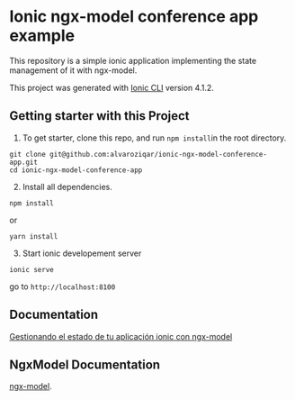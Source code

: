 # Ionic ngx-model conference app example

This repository is a simple ionic application implementing the state management of it with ngx-model.

This project was generated with [Ionic CLI](https://github.com/ionic-team/ionic-cli) version 4.1.2.

## Getting starter with this Project

1. To get starter, clone this repo, and run `npm install`in the root directory.

  ```
  git clone git@github.com:alvaroziqar/ionic-ngx-model-conference-app.git
  cd ionic-ngx-model-conference-app
  ```

2. Install all dependencies.
  
  ```
  npm install
  ```

  or

  ```
  yarn install
  ```

3. Start ionic developement server

  ```
  ionic serve
  ```

  go to `http://localhost:8100`


## Documentation

[Gestionando el estado de tu aplicación ionic con ngx-model](https://blog.ng-classroom.com/blog/ionic2/ngx-model/)

## NgxModel Documentation

[ngx-model](https://github.com/tomastrajan/ngx-model).